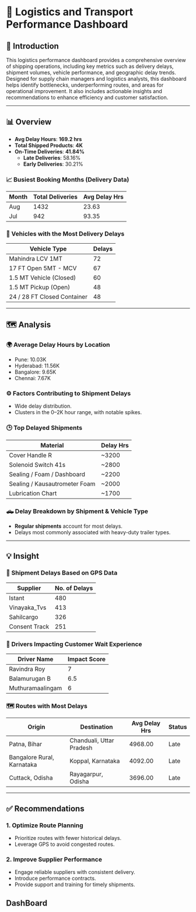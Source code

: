 # 🚛 Logistics  and Transport Performance Dashboard

## 📌 Introduction

This logistics performance dashboard provides a comprehensive overview of shipping operations, including key metrics such as delivery delays, shipment volumes, vehicle performance, and geographic delay trends. Designed for supply chain managers and logistics analysts, this dashboard helps identify bottlenecks, underperforming routes, and areas for operational improvement. It also includes actionable insights and recommendations to enhance efficiency and customer satisfaction.

---

## 📊 Overview

- **Avg Delay Hours**: **169.2 hrs**
- **Total Shipped Products**: **4K**
- **On-Time Deliveries**: **41.84%**
  - **Late Deliveries**: 58.16%
  - **Early Deliveries**: 30.21%

### 📈 Busiest Booking Months (Delivery Data)

| Month | Total Deliveries | Avg Delay Hrs |
|-------|------------------|----------------|
| Aug   | 1432             |23.63           |      
| Jul   | 942              |93.35           |

### 🚚 Vehicles with the Most Delivery Delays

| Vehicle Type                        | Delays |
|------------------------------------|--------|
| Mahindra LCV 1MT                   | 72     |
| 17 FT Open 5MT - MCV               | 67     |
| 1.5 MT Vehicle (Closed)            | 60     |
| 1.5 MT Pickup (Open)               | 48     |
| 24 / 28 FT Closed Container        | 48     |

---

## 🗺️ Analysis

### 🌍 Average Delay Hours by Location

- Pune: 10.03K
- Hyderabad: 11.56K
- Bangalore: 9.65K
- Chennai: 7.67K

### ⚙️ Factors Contributing to Shipment Delays

- Wide delay distribution.
- Clusters in the 0–2K hour range, with notable spikes.

### 🕒 Top Delayed Shipments

| Material                          | Delay Hrs |
|----------------------------------|-----------|
| Cover Handle R                   | ~3200     |
| Solenoid Switch 41s              | ~2800     |
| Sealing / Foam / Dashboard       | ~2200     |
| Sealing / Kausautrometer Foam    | ~2000     |
| Lubrication Chart                | ~1700     |

### 🛻 Delay Breakdown by Shipment & Vehicle Type

- **Regular shipments** account for most delays.
- Delays most commonly associated with heavy-duty trailer types.

---

## 💡 Insight

### 📍 Shipment Delays Based on GPS Data

| Supplier               | No. of Delays |
|------------------------|---------------|
| Istant                 | 480           |
| Vinayaka_Tvs           | 413           |
| Sahilcargo             | 326           |
| Consent Track          | 251           |

### 🚚 Drivers Impacting Customer Wait Experience

| Driver Name             | Impact Score |
|-------------------------|--------------|
| Ravindra Roy            | 7            |
| Balamurugan B           | 6.5          |
| Muthuramaalingam        | 6            |

### 🗺️ Routes with Most Delays

| Origin                                | Destination                             | Avg Delay Hrs | Status |
|--------------------------------------|-----------------------------------------|----------------|--------|
| Patna, Bihar                         | Chanduali, Uttar Pradesh                | 4968.00       | Late   |
| Bangalore Rural, Karnataka           | Koppal, Karnataka                       | 4092.00       | Late   |
| Cuttack, Odisha                      | Rayagarpur, Odisha                      | 3696.00       | Late   |

---

## ✅ Recommendations

### 1. Optimize Route Planning

- Prioritize routes with fewer historical delays.
- Leverage GPS to avoid congested routes.

### 2. Improve Supplier Performance

- Engage reliable suppliers with consistent delivery.
- Introduce performance contracts.
- Provide support and training for timely shipments.

## DashBoard 

